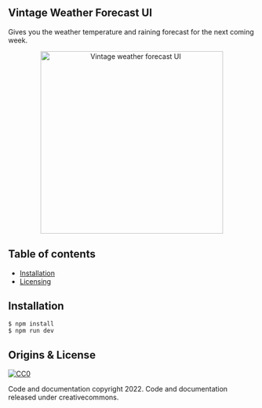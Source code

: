 ## Vintage Weather Forecast UI

Gives you the weather temperature and raining forecast for the next coming week. 

<p align="center">
    <img src="screenshot.jpg" alt="Vintage weather forecast UI" height="372">
</p>

## Table of contents

- [Installation](#installation)
- [Licensing](#Licensing)

## Installation 
```
$ npm install
$ npm run dev
```

## Origins & License

[![CC0](http://mirrors.creativecommons.org/presskit/buttons/88x31/svg/cc-zero.svg)](https://creativecommons.org/publicdomain/zero/1.0/)

Code and documentation copyright 2022. Code and documentation released under creativecommons.
